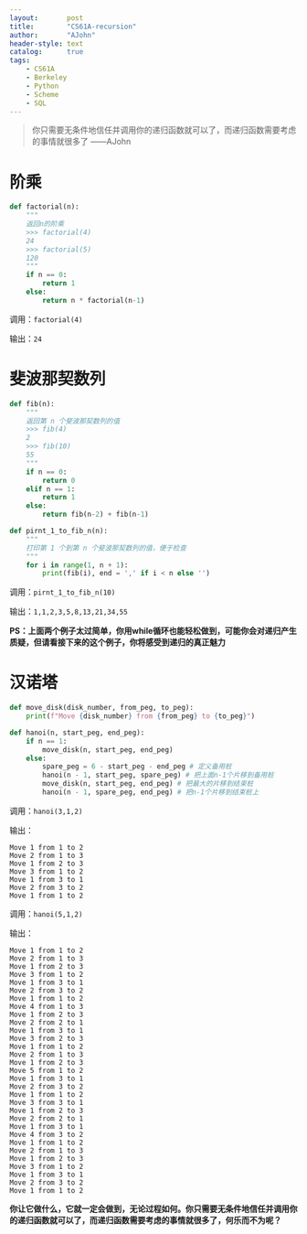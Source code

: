 ```yaml
---
layout:       post
title:        "CS61A-recursion"
author:       "AJohn"
header-style: text
catalog:      true
tags:
    - CS61A
    - Berkeley
    - Python
    - Scheme
    - SQL
---
```


>你只需要无条件地信任并调用你的递归函数就可以了，而递归函数需要考虑的事情就很多了
——AJohn

# 阶乘

```py
def factorial(n):
    """
    返回n的阶乘
    >>> factorial(4)
    24
    >>> factorial(5)
    120
    """
    if n == 0:
        return 1
    else:
        return n * factorial(n-1)
```

调用：`factorial(4)`

输出：`24`

# 斐波那契数列

```py
def fib(n):
    """
    返回第 n 个斐波那契数列的值
    >>> fib(4)
    2
    >>> fib(10)
    55
    """
    if n == 0:
        return 0
    elif n == 1:
        return 1
    else:
        return fib(n-2) + fib(n-1)

def pirnt_1_to_fib_n(n):
    """
    打印第 1 个到第 n 个斐波那契数列的值，便于检查
    """
    for i in range(1, n + 1):
        print(fib(i), end = ',' if i < n else '')
```

调用：`pirnt_1_to_fib_n(10)`

输出：`1,1,2,3,5,8,13,21,34,55`

**PS：上面两个例子太过简单，你用while循环也能轻松做到，可能你会对递归产生质疑，但请看接下来的这个例子，你将感受到递归的真正魅力**

# 汉诺塔

```py
def move_disk(disk_number, from_peg, to_peg):
    print(f"Move {disk_number} from {from_peg} to {to_peg}")

def hanoi(n, start_peg, end_peg):
    if n == 1:
        move_disk(n, start_peg, end_peg)
    else:
        spare_peg = 6 - start_peg - end_peg # 定义备用桩
        hanoi(n - 1, start_peg, spare_peg) # 把上面n-1个片移到备用桩
        move_disk(n, start_peg, end_peg) # 把最大的片移到结束桩
        hanoi(n - 1, spare_peg, end_peg) # 把n-1个片移到结束桩上
```

调用：`hanoi(3,1,2)`

输出：
```
Move 1 from 1 to 2
Move 2 from 1 to 3
Move 1 from 2 to 3
Move 3 from 1 to 2
Move 1 from 3 to 1
Move 2 from 3 to 2
Move 1 from 1 to 2
```

调用：`hanoi(5,1,2)`

输出：
```
Move 1 from 1 to 2
Move 2 from 1 to 3
Move 1 from 2 to 3
Move 3 from 1 to 2
Move 1 from 3 to 1
Move 2 from 3 to 2
Move 1 from 1 to 2
Move 4 from 1 to 3
Move 1 from 2 to 3
Move 2 from 2 to 1
Move 1 from 3 to 1
Move 3 from 2 to 3
Move 1 from 1 to 2
Move 2 from 1 to 3
Move 1 from 2 to 3
Move 5 from 1 to 2
Move 1 from 3 to 1
Move 2 from 3 to 2
Move 1 from 1 to 2
Move 3 from 3 to 1
Move 1 from 2 to 3
Move 2 from 2 to 1
Move 1 from 3 to 1
Move 4 from 3 to 2
Move 1 from 1 to 2
Move 2 from 1 to 3
Move 1 from 2 to 3
Move 3 from 1 to 2
Move 1 from 3 to 1
Move 2 from 3 to 2
Move 1 from 1 to 2

```

**你让它做什么，它就一定会做到，无论过程如何。你只需要无条件地信任并调用你的递归函数就可以了，而递归函数需要考虑的事情就很多了，何乐而不为呢？**


